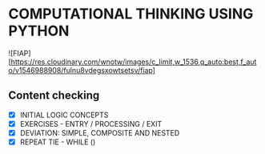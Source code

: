 # COMPUTATIONAL THINKING USING PYTHON

![FIAP][https://res.cloudinary.com/wnotw/images/c_limit,w_1536,q_auto:best,f_auto/v1546988908/fulnu8vdegsxowtsetsv/fiap]

## Content checking

- [x] INITIAL LOGIC CONCEPTS
- [x] EXERCISES - ENTRY / PROCESSING / EXIT
- [x] DEVIATION: SIMPLE, COMPOSITE AND NESTED
- [x] REPEAT TIE - WHILE ()
